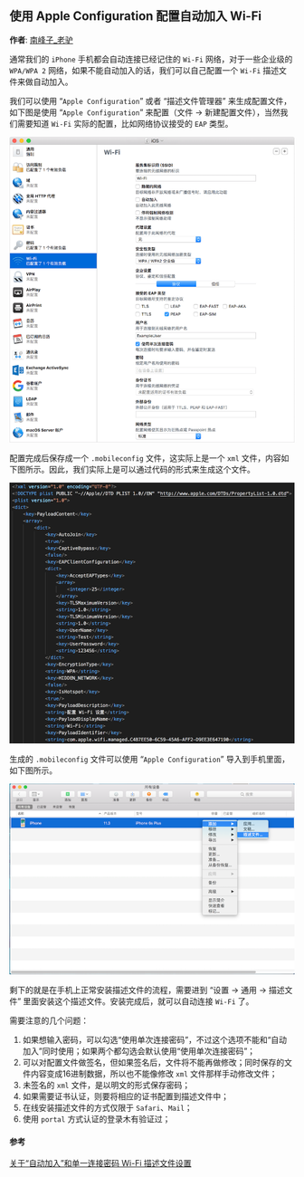 ## 使用 Apple Configuration 配置自动加入 Wi-Fi

**作者**: [南峰子_老驴](https://weibo.com/touristdiary)

通常我们的 `iPhone` 手机都会自动连接已经记住的 `Wi-Fi` 网络，对于一些企业级的 `WPA/WPA 2` 网络，如果不能自动加入的话，我们可以自己配置一个 `Wi-Fi` 描述文件来做自动加入。

我们可以使用 “`Apple Configuration`” 或者 “描述文件管理器” 来生成配置文件，如下图是使用 “`Apple Configuration`” 来配置（文件 -> 新建配置文件），当然我们需要知道 `Wi-Fi` 实际的配置，比如网络协议接受的 `EAP` 类型。

![](./1.png)

配置完成后保存成一个 `.mobileconfig` 文件，这实际上是一个 `xml` 文件，内容如下图所示。因此，我们实际上是可以通过代码的形式来生成这个文件。

![](./2.png)

生成的 `.mobileconfig` 文件可以使用 “`Apple Configuration`” 导入到手机里面，如下图所示。

![](./3.png)

剩下的就是在手机上正常安装描述文件的流程，需要进到 “设置 -> 通用 -> 描述文件” 里面安装这个描述文件。安装完成后，就可以自动连接 `Wi-Fi` 了。

需要注意的几个问题：

1. 如果想输入密码，可以勾选“使用单次连接密码”，不过这个选项不能和“自动加入”同时使用；如果两个都勾选会默认使用“使用单次连接密码”；
2. 可以对配置文件做签名，但如果签名后，文件将不能再做修改；同时保存的文件内容变成16进制数据，所以也不能像修改 `xml` 文件那样手动修改文件；
3. 未签名的 `xml` 文件，是以明文的形式保存密码；
4. 如果需要证书认证，则要将相应的证书配置到描述文件中；
5. 在线安装描述文件的方式仅限于 `Safari`、`Mail`；
6. 使用 `portal` 方式认证的登录木有验证过；

#### 参考

[关于“自动加入”和单一连接密码 Wi-Fi 描述文件设置](https://support.apple.com/zh-cn/HT202343)

